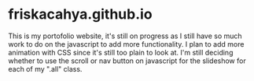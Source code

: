 # friskacahya.github.io
This is my portofolio website, it's still on progress as I still have so much work to do on the javascript to add more functionality. I plan to add more animation with CSS since it's still too plain to look at. 
I'm still deciding whether to use the scroll or nav button on javascript for the slideshow for each of my ".all" class.  
